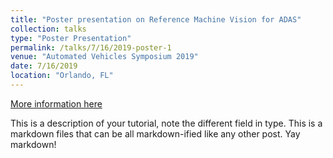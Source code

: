 ```yaml
---
title: "Poster presentation on Reference Machine Vision for ADAS"
collection: talks
type: "Poster Presentation"
permalink: /talks/7/16/2019-poster-1
venue: "Automated Vehicles Symposium 2019"
date: 7/16/2019
location: "Orlando, FL"
---
```


[More information here](https://s36.a2zinc.net/clients/auvsi/avs2019/Public/SessionDetails.aspx?FromPage=Sessions.aspx&SessionID=3312&SessionDateID=45)

This is a description of your tutorial, note the different field in type. This is a markdown files that can be all markdown-ified like any other post. Yay markdown!
